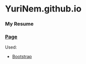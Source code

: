 # YuriNem.github.io
### My Resume
### [Page](https://yurinem.github.io/)

Used:
* [Bootstrap](https://getbootstrap.com/)
